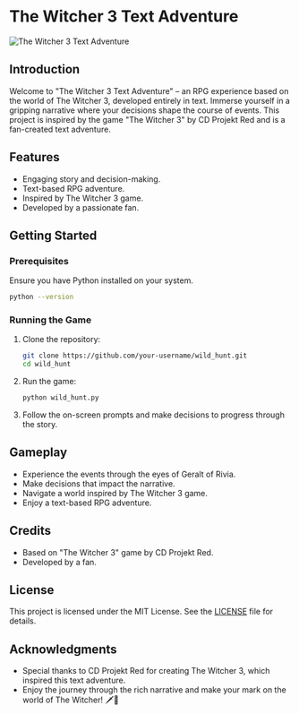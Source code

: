 # The Witcher 3 Text Adventure

![The Witcher 3 Text Adventure](witcher3_image.jpg)

## Introduction

Welcome to "The Witcher 3 Text Adventure" – an RPG experience based on the world of The Witcher 3, developed entirely in text. Immerse yourself in a gripping narrative where your decisions shape the course of events. This project is inspired by the game "The Witcher 3" by CD Projekt Red and is a fan-created text adventure.

## Features

- Engaging story and decision-making.
- Text-based RPG adventure.
- Inspired by The Witcher 3 game.
- Developed by a passionate fan.

## Getting Started

### Prerequisites

Ensure you have Python installed on your system.

```bash
python --version
```

### Running the Game

1. Clone the repository:

   ```bash
   git clone https://github.com/your-username/wild_hunt.git
   cd wild_hunt
   ```

2. Run the game:

   ```bash
   python wild_hunt.py
   ```

3. Follow the on-screen prompts and make decisions to progress through the story.

## Gameplay

- Experience the events through the eyes of Geralt of Rivia.
- Make decisions that impact the narrative.
- Navigate a world inspired by The Witcher 3 game.
- Enjoy a text-based RPG adventure.

## Credits

- Based on "The Witcher 3" game by CD Projekt Red.
- Developed by a fan.

## License

This project is licensed under the MIT License. See the [LICENSE](LICENSE) file for details.

## Acknowledgments

- Special thanks to CD Projekt Red for creating The Witcher 3, which inspired this text adventure.
- Enjoy the journey through the rich narrative and make your mark on the world of The Witcher! 🗡️🔮
